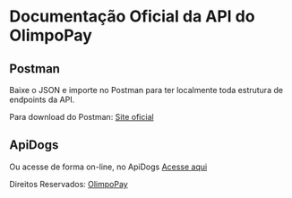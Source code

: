 # Documentação Oficial da API do OlimpoPay

## Postman

Baixe o JSON e importe no Postman para ter localmente toda estrutura de endpoints da API.

Para download do Postman:
[Site oficial](https://www.postman.com/downloads/)

## ApiDogs

Ou acesse de forma on-line, no ApiDogs
[Acesse aqui]('')

Direitos Reservados: [OlimpoPay](https://olimpopay.com.br/)
